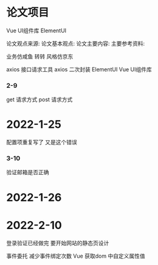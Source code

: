 # 论文项目

Vue UI组件库 ElementUI

论文观点来源:
论文基本观点:
论文主要内容:
主要参考资料:

业务仿咸鱼 转转 
风格仿京东

axios 接口请求工具 axios 二次封装
ElementUI Vue UI组件库

### 2-9

get 请求方式
post 请求方式

# 2022-1-25

配置项重复写了 又是这个错误

### 3-10

验证邮箱是否正确 

# 2022-1-26

# 2022-2-10

登录验证已经做完 要开始网站的静态页设计

事件委托 减少事件绑定次数
Vue 获取dom 中自定义属性值



